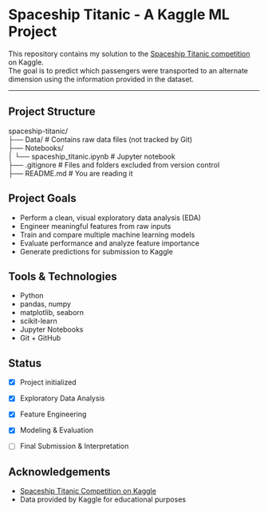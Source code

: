 # Spaceship Titanic - A Kaggle ML Project

This repository contains my solution to the [Spaceship Titanic competition](https://www.kaggle.com/competitions/spaceship-titanic) on Kaggle.  
The goal is to predict which passengers were transported to an alternate dimension using the information provided in the dataset.

---

## Project Structure

spaceship-titanic/   
├── Data/ # Contains raw data files (not tracked by Git)   
├── Notebooks/  
│   └── spaceship_titanic.ipynb # Jupyter notebook  
├── .gitignore # Files and folders excluded from version control  
├── README.md # You are reading it  




## Project Goals

- Perform a clean, visual exploratory data analysis (EDA)
- Engineer meaningful features from raw inputs
- Train and compare multiple machine learning models
- Evaluate performance and analyze feature importance
- Generate predictions for submission to Kaggle

## Tools & Technologies

- Python
- pandas, numpy
- matplotlib, seaborn
- scikit-learn
- Jupyter Notebooks
- Git + GitHub



## Status

- [x] Project initialized
- [x] Exploratory Data Analysis
- [x] Feature Engineering
- [x] Modeling & Evaluation
- [ ] Final Submission & Interpretation


## Acknowledgements

- [Spaceship Titanic Competition on Kaggle](https://www.kaggle.com/competitions/spaceship-titanic)
- Data provided by Kaggle for educational purposes
